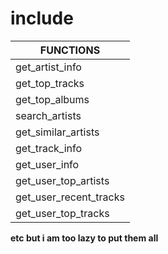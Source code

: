 # include

| FUNCTIONS                        |
|----------------------------------|
| get_artist_info                  |
| get_top_tracks                   |
| get_top_albums                   |
| search_artists                   |
| get_similar_artists              |
| get_track_info                   |
| get_user_info                    |
| get_user_top_artists             |
| get_user_recent_tracks           |
| get_user_top_tracks              |

**etc but i am too lazy to put them all**
